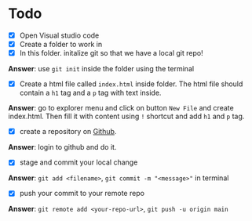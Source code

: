 # Todo
- [x] Open Visual studio code
- [x] Create a folder to work in
- [x] In this folder. initalize git so that we have a local git repo! 

**Answer**: use `git init` inside the folder using the terminal

- [x] Create a html file called `index.html` inside folder. The html file should contain a `h1` tag and a `p` tag with text inside. 

**Answer**: go to explorer menu and click on button `New File` and create index.html. Then fill it with content using `!` shortcut and add `h1` and `p` tag.

- [x] create a repository on [Github](https://github.com).

**Answer**: login to github and do it.

- [x] stage and commit your local change

**Answer**: `git add <filename>`, `git commit -m "<message>"` in terminal

- [x] push your commit to your remote repo

**Answer**: `git remote add <your-repo-url>`, `git push -u origin main`